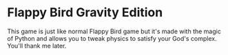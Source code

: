 # Flappy Bird Gravity Edition

This game is just like normal Flappy Bird game but it's made with the magic of Python and allows you to tweak physics to satisfy your God's complex. You'll thank me later.
